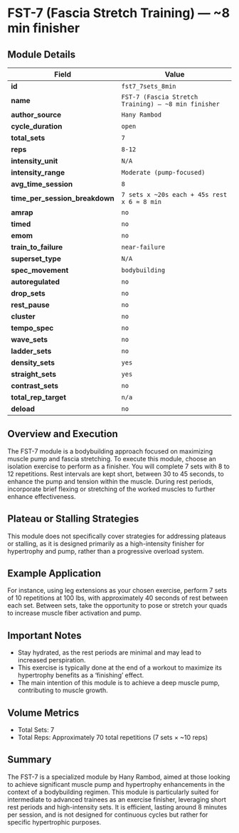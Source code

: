 # FST-7 (Fascia Stretch Training) — ~8 min finisher

## Module Details

| Field                          | Value                              |
|--------------------------------|------------------------------------|
| **id**                         | `fst7_7sets_8min`                  |
| **name**                       | `FST-7 (Fascia Stretch Training) — ~8 min finisher`  |
| **author_source**              | `Hany Rambod`                      |
| **cycle_duration**             | `open`                             |
| **total_sets**                 | `7`                                |
| **reps**                       | `8-12`                             |
| **intensity_unit**             | `N/A`                              |
| **intensity_range**            | `Moderate (pump-focused)`          |
| **avg_time_session**           | `8`                                |
| **time_per_session_breakdown** | `7 sets x ~20s each + 45s rest x 6 ≈ 8 min` |
| **amrap**                      | `no`                               |
| **timed**                      | `no`                               |
| **emom**                       | `no`                               |
| **train_to_failure**           | `near-failure`                     |
| **superset_type**              | `N/A`                              |
| **spec_movement**              | `bodybuilding`                     |
| **autoregulated**              | `no`                               |
| **drop_sets**                  | `no`                               |
| **rest_pause**                 | `no`                               |
| **cluster**                    | `no`                               |
| **tempo_spec**                 | `no`                               |
| **wave_sets**                  | `no`                               |
| **ladder_sets**                | `no`                               |
| **density_sets**               | `yes`                              |
| **straight_sets**              | `yes`                              |
| **contrast_sets**              | `no`                               |
| **total_rep_target**           | `n/a`                              |
| **deload**                     | `no`                               |

## Overview and Execution

The FST-7 module is a bodybuilding approach focused on maximizing muscle pump and fascia stretching. To execute this module, choose an isolation exercise to perform as a finisher. You will complete 7 sets with 8 to 12 repetitions. Rest intervals are kept short, between 30 to 45 seconds, to enhance the pump and tension within the muscle. During rest periods, incorporate brief flexing or stretching of the worked muscles to further enhance effectiveness.

## Plateau or Stalling Strategies

This module does not specifically cover strategies for addressing plateaus or stalling, as it is designed primarily as a high-intensity finisher for hypertrophy and pump, rather than a progressive overload system.

## Example Application

For instance, using leg extensions as your chosen exercise, perform 7 sets of 10 repetitions at 100 lbs, with approximately 40 seconds of rest between each set. Between sets, take the opportunity to pose or stretch your quads to increase muscle fiber activation and pump.

## Important Notes

- Stay hydrated, as the rest periods are minimal and may lead to increased perspiration.
- This exercise is typically done at the end of a workout to maximize its hypertrophy benefits as a ‘finishing’ effect.
- The main intention of this module is to achieve a deep muscle pump, contributing to muscle growth.

## Volume Metrics

- Total Sets: 7
- Total Reps: Approximately 70 total repetitions (7 sets × ~10 reps)

## Summary

The FST-7 is a specialized module by Hany Rambod, aimed at those looking to achieve significant muscle pump and hypertrophy enhancements in the context of a bodybuilding regimen. This module is particularly suited for intermediate to advanced trainees as an exercise finisher, leveraging short rest periods and high-intensity sets. It is efficient, lasting around 8 minutes per session, and is not designed for continuous cycles but rather for specific hypertrophic purposes.